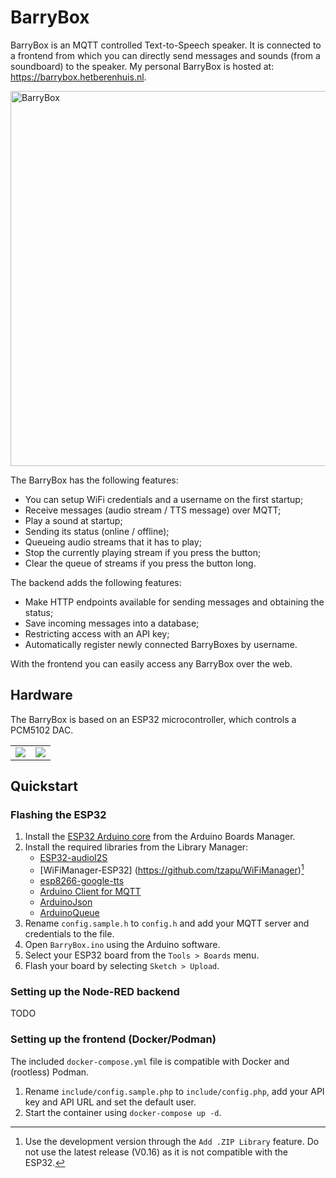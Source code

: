 # BarryBox
BarryBox is an MQTT controlled Text-to-Speech speaker. It is connected to a frontend from which you can directly send messages and sounds (from a soundboard) to the speaker. My personal BarryBox is hosted at: https://barrybox.hetberenhuis.nl.

<img src="https://i.imgur.com/nki11Zw.jpg" alt="BarryBox" width="600"/>

The BarryBox has the following features:
  * You can setup WiFi credentials and a username on the first startup;
  * Receive messages (audio stream / TTS message) over MQTT;
  * Play a sound at startup;
  * Sending its status (online / offline);
  * Queueing audio streams that it has to play;
  * Stop the currently playing stream if you press the button;
  * Clear the queue of streams if you press the button long.

The backend adds the following features:
  * Make HTTP endpoints available for sending messages and obtaining the status;
  * Save incoming messages into a database;
  * Restricting access with an API key;
  * Automatically register newly connected BarryBoxes by username.

With the frontend you can easily access any BarryBox over the web.

## Hardware

The BarryBox is based on an ESP32 microcontroller, which controls a PCM5102 DAC.

<table>
  <tr>
    <td valign="top"><img src="https://i.imgur.com/L86SzJb.png"/></td>
    <td valign="top"><img src="https://i.imgur.com/l439Zwu.png"/></td>
  </tr>
</table>

## Quickstart
### Flashing the ESP32
1. Install the [ESP32 Arduino core](https://github.com/espressif/arduino-esp32) from the Arduino Boards Manager.
2. Install the required libraries from the Library Manager:
    - [ESP32-audioI2S](https://github.com/schreibfaul1/ESP32-audioI2S)
    - [WiFiManager-ESP32] (https://github.com/tzapu/WiFiManager)[^1]
    - [esp8266-google-tts](https://github.com/horihiro/esp8266-google-tts)
    - [Arduino Client for MQTT](https://github.com/knolleary/pubsubclient)
    - [ArduinoJson](https://github.com/bblanchon/ArduinoJson)
    - [ArduinoQueue](https://github.com/EinarArnason/ArduinoQueue)
3. Rename `config.sample.h` to `config.h` and add your MQTT server and credentials to the file.
4. Open `BarryBox.ino` using the Arduino software.
5. Select your ESP32 board from the `Tools > Boards` menu.
6. Flash your board by selecting `Sketch > Upload`.

[^1]: Use the development version through the `Add .ZIP Library` feature. Do not use the latest release (V0.16) as it is not compatible with the ESP32.

### Setting up the Node-RED backend
TODO

### Setting up the frontend (Docker/Podman)
The included `docker-compose.yml` file is compatible with Docker and (rootless) Podman.
1. Rename `include/config.sample.php` to `include/config.php`, add your API key and API URL and set the default user.
2. Start the container using `docker-compose up -d`.
